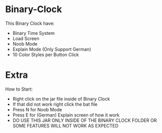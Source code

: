 # Binary-Clock

This Binary Clock have:
- Binary Time System
- Load Screen
- Noob Mode
- Explain Mode (Only Support German)
- 10 Color Styles per Button Click

# Extra
How to Start:
- Right click on the jar file inside of Binary Clock
- If that did not work right click the bat file
- Press N for Noob Mode
- Press E for (German) Explain screen of how it work
- DO USE THIS JAR ONLY INSIDE OF THE BINARY CLOCK FOLDER OR SOME FEATURES WILL NOT WORK AS EXPECTED
